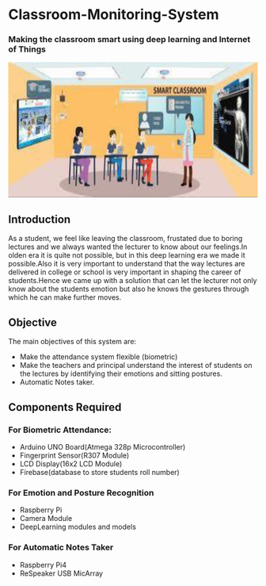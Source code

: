 # Classroom-Monitoring-System
### Making the classroom smart using deep learning and Internet of Things

![ScreenShot](https://github.com/vineeth-raj/Classroom-Monitoring-System/blob/main/Classroom.png)

## Introduction
As a student, we feel like leaving the classroom, frustated due to boring lectures and we always wanted
the lecturer to know about our feelings.In olden era it is quite not possible, but in this deep learning
era we made it possible.Also it is very important to understand that the way lectures are delivered in
college or school is very important in shaping the career of students.Hence we came up with a solution
that can let the lecturer not only know about the students emotion but also he knows the gestures through
which he can make further moves.

## Objective
The main objectives of this system are:

- Make the attendance system flexible (biometric)
- Make the teachers and principal understand the interest of students on  the lectures by identifying their emotions and sitting postures.
- Automatic Notes taker.

## Components Required

### For Biometric Attendance:
- Arduino UNO Board(Atmega 328p Microcontroller)
- Fingerprint Sensor(R307 Module)
- LCD Display(16x2 LCD Module)
- Firebase(database to store students roll number)

### For Emotion and Posture Recognition
- Raspberry Pi
- Camera Module
- DeepLearning modules and models

### For Automatic Notes Taker
- Raspberry Pi4
- ReSpeaker USB MicArray

